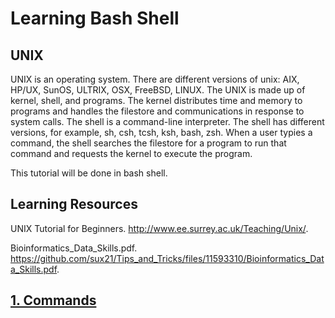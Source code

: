 # Learning Bash Shell 

## UNIX
UNIX is an operating system. There are different versions of unix: AIX, HP/UX, SunOS, ULTRIX, OSX, FreeBSD, LINUX. The UNIX is made up of kernel, shell, and programs. The kernel distributes time and memory to programs and handles the filestore and communications in response to system calls. The shell is a command-line interpreter. The shell has different versions, for example, sh, csh, tcsh, ksh, bash, zsh. When a user typies a command, the shell searches the filestore for a program to run that command and requests the kernel to execute the program. 

This tutorial will be done in bash shell. 

## Learning Resources
UNIX Tutorial for Beginners. http://www.ee.surrey.ac.uk/Teaching/Unix/. 

Bioinformatics_Data_Skills.pdf. https://github.com/sux21/Tips_and_Tricks/files/11593310/Bioinformatics_Data_Skills.pdf. 

## [1. Commands](https://github.com/sux21/Batstone_Lab_UNIX_Tutorial/blob/main/commands.md)

